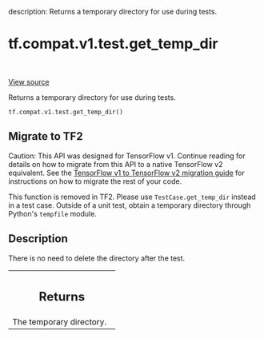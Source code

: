 description: Returns a temporary directory for use during tests.

<div itemscope itemtype="http://developers.google.com/ReferenceObject">
<meta itemprop="name" content="tf.compat.v1.test.get_temp_dir" />
<meta itemprop="path" content="Stable" />
</div>

# tf.compat.v1.test.get_temp_dir

<!-- Insert buttons and diff -->

<table class="tfo-notebook-buttons tfo-api nocontent" align="left">

</table>

<a target="_blank" class="external" href="/code/stable/tensorflow/python/platform/test.py">View source</a>



Returns a temporary directory for use during tests.

<pre class="devsite-click-to-copy prettyprint lang-py tfo-signature-link">
<code>tf.compat.v1.test.get_temp_dir()
</code></pre>





 <section><devsite-expandable expanded>
 <h2 class="showalways">Migrate to TF2</h2>

Caution: This API was designed for TensorFlow v1.
Continue reading for details on how to migrate from this API to a native
TensorFlow v2 equivalent. See the
[TensorFlow v1 to TensorFlow v2 migration guide](https://www.tensorflow.org/guide/migrate)
for instructions on how to migrate the rest of your code.

This function is removed in TF2. Please use `TestCase.get_temp_dir` instead
in a test case.
Outside of a unit test, obtain a temporary directory through Python's
`tempfile` module.


 </aside></devsite-expandable></section>

<h2>Description</h2>

<!-- Placeholder for "Used in" -->

There is no need to delete the directory after the test.



<!-- Tabular view -->
 <table class="responsive fixed orange">
<colgroup><col width="214px"><col></colgroup>
<tr><th colspan="2"><h2 class="add-link">Returns</h2></th></tr>
<tr class="alt">
<td colspan="2">
The temporary directory.
</td>
</tr>

</table>

